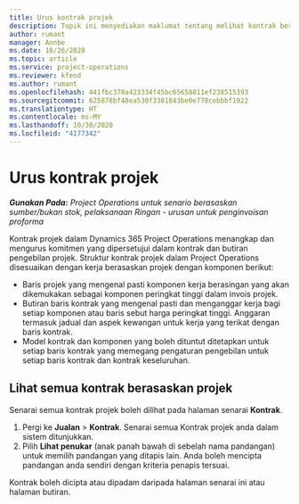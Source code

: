 ```yaml
---
title: Urus kontrak projek
description: Topik ini menyediakan maklumat tentang melihat kontrak berasaskan projek.
author: rumant
manager: Annbe
ms.date: 10/26/2020
ms.topic: article
ms.service: project-operations
ms.reviewer: kfend
ms.author: rumant
ms.openlocfilehash: 441fbc378a423334f45bc65658811ef238515393
ms.sourcegitcommit: 625878bf48ea530f3381843be0e778cebbbf1922
ms.translationtype: HT
ms.contentlocale: ms-MY
ms.lasthandoff: 10/30/2020
ms.locfileid: "4177342"
---
```

# <a name="manage-project-contracts"></a>Urus kontrak projek

_**Gunakan Pada:** Project Operations untuk senario berasaskan sumber/bukan stok, pelaksanaan Ringan - urusan untuk penginvoisan proforma_

Kontrak projek dalam Dynamics 365 Project Operations menangkap dan mengurus komitmen yang dipersetujui dalam kontrak dan butiran pengebilan projek. Struktur kontrak projek dalam Project Operations disesuaikan dengan kerja berasaskan projek dengan komponen berikut:

- Baris projek yang mengenal pasti komponen kerja berasingan yang akan dikemukakan sebagai komponen peringkat tinggi dalam invois projek.
- Butiran baris kontrak yang mengenal pasti dan menganggar kerja bagi setiap komponen atau baris sebut harga peringkat tinggi. Anggaran termasuk jadual dan aspek kewangan untuk kerja yang terikat dengan baris kontrak.
- Model kontrak dan komponen yang boleh dituntut ditetapkan untuk setiap baris kontrak yang memegang pengaturan pengebilan untuk setiap baris kontrak dan kontrak keseluruhan.

## <a name="view-all-project-based-contracts"></a>Lihat semua kontrak berasaskan projek

Senarai semua kontrak projek boleh dilihat pada halaman senarai **Kontrak**. 

1. Pergi ke **Jualan** > **Kontrak**. Senarai semua Kontrak projek anda dalam sistem ditunjukkan. 
2. Pilih **Lihat penukar** (anak panah bawah di sebelah nama pandangan) untuk memilih pandangan yang ditapis lain. Anda boleh mencipta pandangan anda sendiri dengan kriteria penapis tersuai.

Kontrak boleh dicipta atau dipadam daripada halaman senarai ini atau halaman butiran.
